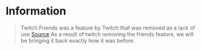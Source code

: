 # Information

> Twitch Friends was a feature by Twitch that was removed as a lack of use
[Source](https://www.ginx.tv/en/twitch/twitch-friends-list-removed)
> As a result of twitch removing the friends feature, we will be bringing it back exactly how it was before.
